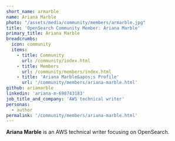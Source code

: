```yaml
---
short_name: armarble
name: Ariana Marble
photo: "/assets/media/community/members/armarble.jpg"
title: 'OpenSearch Community Member: Ariana Marble'
primary_title: Ariana Marble
breadcrumbs:
  icon: community
  items:
    - title: Community
      url: /community/index.html
    - title: Members
      url: /community/members/index.html
    - title: 'Ariana Marble&apos;s Profile'
      url: '/community/members/ariana-marble.html'
github: ariamarble
linkedin: 'ariana-m-698743183'
job_title_and_company: 'AWS technical writer'
personas:
  - author
permalink: '/community/members/ariana-marble.html'
---
```


**Ariana Marble** is an AWS technical writer focusing on OpenSearch.

